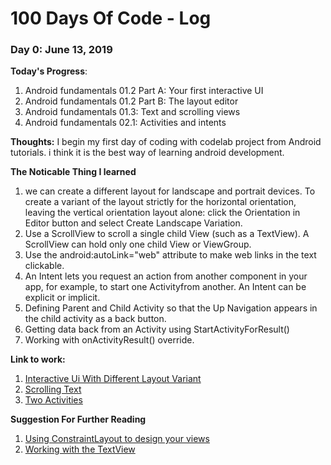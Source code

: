 # 100 Days Of Code - Log

### Day 0: June 13, 2019

**Today's Progress**:
1. Android fundamentals 01.2 Part A: Your first interactive UI
2. Android fundamentals 01.2 Part B: The layout editor
3. Android fundamentals 01.3: Text and scrolling views
4. Android fundamentals 02.1: Activities and intents

**Thoughts:** I begin my first day of coding with codelab project from Android tutorials. i think it is the best way of learning android development.

**The Noticable Thing I learned**
1. we can create a different layout for landscape and portrait devices. To create a variant of the layout strictly for the horizontal orientation, leaving the vertical orientation layout alone: click the Orientation in Editor button and select Create Landscape Variation.
2. Use a ScrollView to scroll a single child View (such as a TextView). A ScrollView can hold only one child View or ViewGroup.
3. Use the android:autoLink="web" attribute to make web links in the text clickable.
5. An Intent lets you request an action from another component in your app, for example, to start one Activityfrom another. An Intent can be explicit or implicit.
6. Defining Parent and Child Activity so that the Up Navigation appears in the child activity as a back button.
7. Getting data back from an Activity using StartActivityForResult()
8. Working with onActivityResult() override.


**Link to work:**
1. [Interactive Ui With Different Layout Variant](https://github.com/MohammadSamandari/AndroidFundamentals.git)
2. [Scrolling Text](https://github.com/MohammadSamandari/AndroidFundamental-ScrollingText.git)
3. [Two Activities](https://github.com/MohammadSamandari/Android-TwoActivities)

**Suggestion For Further Reading**
1. [Using ConstraintLayout to design your views](https://codelabs.developers.google.com/codelabs/constraint-layout/index.html)
2. [Working with the TextView](https://guides.codepath.com/android/Working-with-the-TextView)
